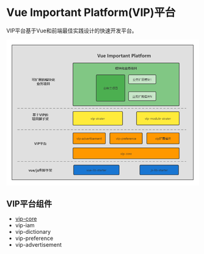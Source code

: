 # Vue Important Platform(VIP)平台

VIP平台基于Vue和前端最佳实践设计的快速开发平台。

![VIP架构](vip.png)

## VIP平台组件

* [vip-core](vip-core.md)
* vip-iam
* vip-dictionary
* vip-preference
* vip-advertisement